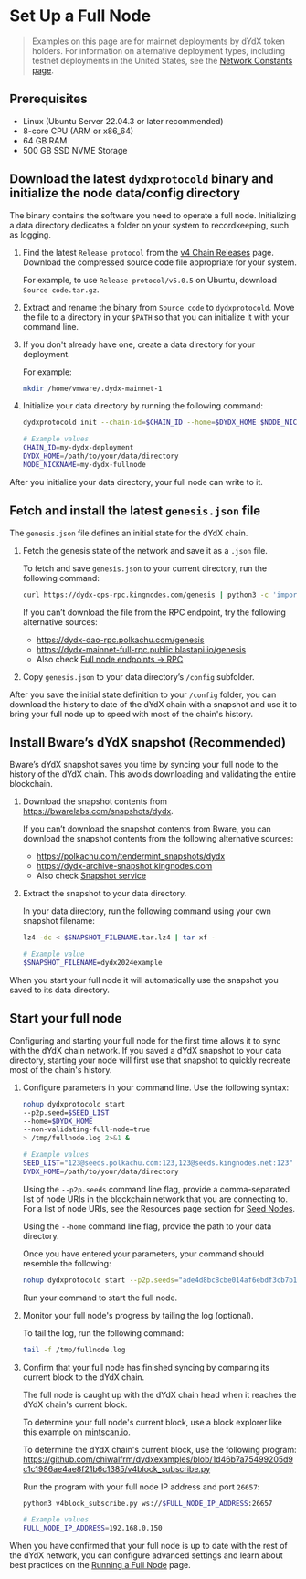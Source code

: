 # Set Up a Full Node

> Examples on this page are for mainnet deployments by dYdX token holders. For information on alternative deployment types, including testnet deployments in the United States, see the [Network Constants page](../infrastructure_providers-network/network_constants.mdx).

## Prerequisites
- Linux (Ubuntu Server 22.04.3 or later recommended)
- 8-core CPU (ARM or x86_64)
- 64 GB RAM
- 500 GB SSD NVME Storage

## Download the latest `dydxprotocold` binary and initialize the node data/config directory
The binary contains the software you need to operate a full node. Initializing a data directory dedicates a folder on your system to recordkeeping, such as logging.

1. Find the latest `Release protocol` from the [v4 Chain Releases](https://github.com/dydxprotocol/v4-chain/releases/) page. Download the compressed source code file appropriate for your system.
   
   For example, to use `Release protocol/v5.0.5` on Ubuntu, download `Source code.tar.gz`.

2. Extract and rename the binary from `Source code` to `dydxprotocold`.  Move the file to a directory in your `$PATH` so that you can initialize it with your command line.

3. If you don't already have one, create a data directory for your deployment. 

   For example: 
   ```bash
   mkdir /home/vmware/.dydx-mainnet-1
   ```

4. Initialize your data directory by running the following command:
   ```bash
   dydxprotocold init --chain-id=$CHAIN_ID --home=$DYDX_HOME $NODE_NICKNAME
   
   # Example values
   CHAIN_ID=my-dydx-deployment
   DYDX_HOME=/path/to/your/data/directory
   NODE_NICKNAME=my-dydx-fullnode
   ```

After you initialize your data directory, your full node can write to it.

## Fetch and install the latest `genesis.json` file
The `genesis.json` file defines an initial state for the dYdX chain.

1. Fetch the genesis state of the network and save it as a `.json` file. 
   
   To fetch and save `genesis.json` to your current directory, run the following command:
   ```bash
   curl https://dydx-ops-rpc.kingnodes.com/genesis | python3 -c 'import json,sys;print(json.dumps(json.load(sys.stdin)["result"]["genesis"], indent=2))' > genesis.json
   ```

   If you can’t download the file from the RPC endpoint, try the following alternative sources:
   - https://dydx-dao-rpc.polkachu.com/genesis
   - https://dydx-mainnet-full-rpc.public.blastapi.io/genesis
   - Also check [Full node endpoints → RPC](../infrastructure_providers-network/resources.mdx#full-node-endpoints)

2. Copy `genesis.json` to your data directory’s `/config` subfolder.

After you save the initial state definition to your `/config` folder, you can download the history to date of the dYdX chain with a snapshot and use it to bring your full node up to speed with most of the chain's history.

## Install Bware’s dYdX snapshot (Recommended)
Bware’s dYdX snapshot saves you time by syncing your full node to the history of the dYdX chain. This avoids downloading and validating the entire blockchain.

1. Download the snapshot contents from https://bwarelabs.com/snapshots/dydx. 

   If you can’t download the snapshot contents from Bware, you can download the snapshot contents from the following alternative sources:
   - https://polkachu.com/tendermint_snapshots/dydx
   - https://dydx-archive-snapshot.kingnodes.com
   - Also check [Snapshot service](/infrastructure_providers-network/resources#snapshot-service)

2. Extract the snapshot to your data directory.

   In your data directory, run the following command using your own snapshot filename:
   ```bash
   lz4 -dc < $SNAPSHOT_FILENAME.tar.lz4 | tar xf -

   # Example value
   $SNAPSHOT_FILENAME=dydx2024example
   ```

When you start your full node it will automatically use the snapshot you saved to its data directory.

## Start your full node
Configuring and starting your full node for the first time allows it to sync with the dYdX chain network. If you saved a dYdX snapshot to your data directory, starting your node will first use that snapshot to quickly recreate most of the chain's history.

1. Configure parameters in your command line. Use the following syntax:

   ```bash
   nohup dydxprotocold start
   --p2p.seed=$SEED_LIST
   --home=$DYDX_HOME
   --non-validating-full-node=true
   > /tmp/fullnode.log 2>&1 &
   
   # Example values
   SEED_LIST="123@seeds.polkachu.com:123,123@seeds.kingnodes.net:123"
   DYDX_HOME=/path/to/your/data/directory
   ```

   Using the `--p2p.seeds` command line flag, provide a comma-separated list of node URIs in the blockchain network that you are connecting to. For a list of node URIs, see the Resources page section for [Seed Nodes](../infrastructure_providers-network/resources.mdx#seed-nodes).
   
   Using the `--home` command line flag, provide the path to your data directory.

   Once you have entered your parameters, your command should resemble the following:
   ```bash
   nohup dydxprotocold start --p2p.seeds="ade4d8bc8cbe014af6ebdf3cb7b1e9ad36f412c0@seeds.polkachu.com:23856,65b740ee326c9260c30af1f044e9cda63c73f7c1@seeds.kingnodes.net:23856,f04a77b92d0d86725cdb2d6b7a7eb0eda8c27089@dydx-mainnet-seed.bwarelabs.com:36656,20e1000e88125698264454a884812746c2eb4807@seeds.lavenderfive.com:23856,c2c2fcb5e6e4755e06b83b499aff93e97282f8e8@tenderseed.ccvalidators.com:26401,4f20c3e303c9515051b6276aeb89c0b88ee79f8f@seed.dydx.cros-nest.com:26656,a9cae4047d5c34772442322b10ef5600d8e54900@dydx-mainnet-seednode.allthatnode.com:26656,802607c6db8148b0c68c8a9ec1a86fd3ba606af6@64.227.38.88:26656,4c30c8a95e26b07b249813b677caab28bf0c54eb@rpc.dydx.nodestake.top:666,ebc272824924ea1a27ea3183dd0b9ba713494f83@dydx-mainnet-seed.autostake.com:27366" --home=$DYDX_HOME --non-validating-full-node=true > /tmp/fullnode.log 2>&1 &
   ```
   
   Run your command to start the full node.

2. Monitor your full node's progress by tailing the log (optional).
   
   To tail the log, run the following command: 
   ```bash
   tail -f /tmp/fullnode.log
   ```
3. Confirm that your full node has finished syncing by comparing its current block to the dYdX chain.
   
   The full node is caught up with the dYdX chain head when it reaches the dYdX chain's current block.

   To determine your full node's current block, use a block explorer like this example on [mintscan.io](https://www.mintscan.io/dydx).

   To determine the dYdX chain's current block, use the following program: https://github.com/chiwalfrm/dydxexamples/blob/1d46b7a75499205d9c1c1986ae4ae8f21b6c1385/v4block_subscribe.py

   Run the program with your full node IP address and port `26657`:
   ```bash
   python3 v4block_subscribe.py ws://$FULL_NODE_IP_ADDRESS:26657

   # Example values
   FULL_NODE_IP_ADDRESS=192.168.0.150
   ```

When you have confirmed that your full node is up to date with the rest of the dYdX 
network, you can configure advanced settings and learn about best practices on the [Running a Full Node](../infrastructure_providers-validators/running_full_node) page.
